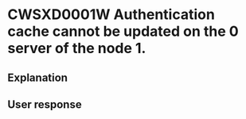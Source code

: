 # CWSXD0001W Authentication cache cannot be updated on the 0 server of the node 1.

## Explanation

## User response